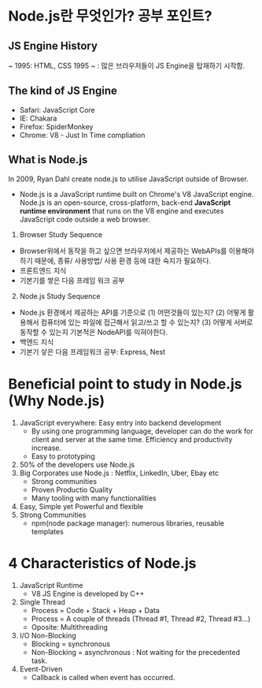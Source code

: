 # Node.js란 무엇인가? 공부 포인트?
## JS Engine History
~ 1995: HTML, CSS
1995 ~ : 많은 브라우저들이 JS Engine을 탑재하기 시작함.
## The kind of JS Engine 
- Safari: JavaScript Core
- IE: Chakara
- Firefox: SpiderMonkey
- Chrome: V8 - Just In Time compliation
## What is Node.js
In 2009, Ryan Dahl create node.js to utilise JavaScript outside of Browser.
- Node.js is a JavaScript runtime built on Chrome's V8 JavaScript engine. Node.js is an open-source, cross-platform, back-end **JavaScript runtime environment** that runs on the V8 engine and executes JavaScript code outside a web browser.

1. Browser Study Sequence
- Browser위에서 동작을 하고 싶으면 브라우저에서 제공하는 WebAPIs를 이용해야 하기 때문에, 종류/ 사용방법/ 사용 환경 등에 대한 숙지가 필요하다.
- 프론트엔드 지식
- 기본기를 쌓은 다음 프레임 워크 공부

2. Node.js Study Sequence
- Node.js 환경에서 제공하는 API를 기준으로 (1) 어떤것들이 있는지? (2) 어떻게 활용해서 컴퓨터에 있는 파일에 접근해서 읽고/쓰고 할 수 있는지? (3) 어떻게 서버로 동작할 수 있는지 기본적은 NodeAPI를 익혀야한다.
- 백엔드 지식
- 기본기 샇은 다음 프레임워크 공부: Express, Nest

# Beneficial point to study in Node.js (Why Node.js)
1. JavaScript everywhere: Easy entry into backend development
   - By using one programming language, developer can do the work for client and server at the same time. Efficiency and productivity increase.
   - Easy to prototyping
2. 50% of the developers use Node.js
3. Big Corporates use Node.js : Netflix, LinkedIn, Uber, Ebay etc
   - Strong communities
   - Proven Productio Quality
   - Many tooling with many functionalities
4. Easy, Simple yet Powerful and flexible
5. Strong Communities
   - npm(node package manager): numerous libraries, reusable templates


# 4 Characteristics of Node.js
1. JavaScript Runtime
   - V8 JS Engine is developed by C++
2. Single Thread
   - Process = Code + Stack + Heap + Data
   - Process = A couple of threads (Thread #1, Thread #2, Thread #3...)
   - Oposite: Multithreading
3. I/O Non-Blocking
   - Blocking = synchronous
   - Non-Blocking = asynchronous : Not waiting for the precedented task.
4. Event-Driven
   - Callback is called when event has occurred.


